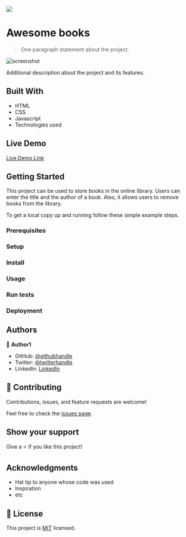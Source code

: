 ![](https://img.shields.io/badge/Microverse-blueviolet)

# Awesome books

> One paragraph statement about the project.

![screenshot](./app_screenshot.png)

Additional description about the project and its features.

## Built With

- HTML
- CSS
- Javascript
- Technologies used

## Live Demo

[Live Demo Link](https://livedemo.com)


## Getting Started

This project can be used to store books in the online library. Users can enter the title and the author of a book. Also, it allows users to remove books from the library.


To get a local copy up and running follow these simple example steps.

### Prerequisites

### Setup

### Install

### Usage

### Run tests

### Deployment



## Authors

👤 **Author1**

- GitHub: [@githubhandle](https://github.com/abrormukimov)
- Twitter: [@twitterhandle](https://twitter.com/abrormukimov)
- LinkedIn: [LinkedIn](https://www.linkedin.com/in/abror-mukimov/)

## 🤝 Contributing

Contributions, issues, and feature requests are welcome!

Feel free to check the [issues page](../../issues/).

## Show your support

Give a ⭐️ if you like this project!

## Acknowledgments

- Hat tip to anyone whose code was used
- Inspiration
- etc

## 📝 License

This project is [MIT](./MIT.md) licensed.